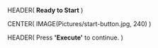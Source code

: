 HEADER( __Ready to Start__ )

CENTER( IMAGE(Pictures/start-button.jpg, 240) )
 
HEADER( Press __'Execute'__ to continue. )


